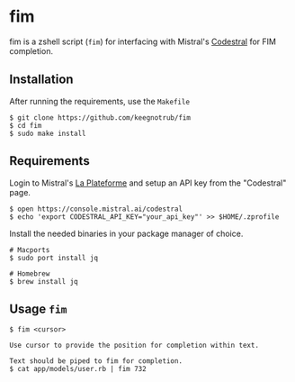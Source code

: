 # fim

fim is a zshell script (`fim`) for interfacing with Mistral's [Codestral](https://mistral.ai/news/codestral-2501) for FIM completion.

## Installation

After running the requirements, use the `Makefile`

    $ git clone https://github.com/keegnotrub/fim
    $ cd fim
    $ sudo make install

## Requirements

Login to Mistral's [La Plateforme](https://console.mistral.ai/codestral) and setup an API key from the "Codestral" page.

    $ open https://console.mistral.ai/codestral
    $ echo 'export CODESTRAL_API_KEY="your_api_key"' >> $HOME/.zprofile
    
Install the needed binaries in your package manager of choice.

    # Macports
    $ sudo port install jq

    # Homebrew
    $ brew install jq

## Usage `fim`
    
    $ fim <cursor>

    Use cursor to provide the position for completion within text.

    Text should be piped to fim for completion.
    $ cat app/models/user.rb | fim 732
